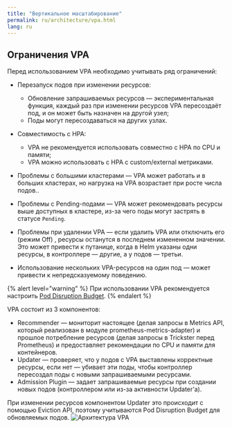 ```yaml
---
title: "Вертикальное масштабирование"
permalink: ru/architecture/vpa.html
lang: ru
---
```


## Ограничения VPA

Перед использованием VPA необходимо учитывать ряд ограничений:

- Перезапуск подов при изменении ресурсов:
  - Обновление запрашиваемых ресурсов — экспериментальная функция, каждый раз при изменении ресурсов VPA пересоздаёт под, и он может быть назначен на другой узел;
  - Поды могут пересоздаваться на других узлах.

- Совместимость с HPA:
  - VPA не рекомендуется использовать совместно с HPA по CPU и памяти;
  - VPA можно использовать с HPA с custom/external метриками.

- Проблемы с большими кластерами — VPA может работать и в больших кластерах, но нагрузка на VPA возрастает при росте числа подов..

- Проблемы с Pending-подами — VPA может рекомендовать ресурсы выше доступных в кластере, из-за чего поды могут застрять в статусе `Pending`.

- Проблемы при удалении VPA — если удалить VPA или отключить его (режим Off) , ресурсы останутся в последнем измененном значении. Это может привести к путанице, когда в Helm указаны одни ресурсы, в контроллере — другие, а у подов — третьи.

- Использование нескольких VPA-ресурсов на один под — может привести к непредсказуемому поведению.

{% alert level="warning" %}
При использовании VPA рекомендуется настроить [Pod Disruption Budget](https://kubernetes.io/docs/concepts/workloads/pods/disruptions/).
{% endalert %}

VPA состоит из 3 компонентов:

- Recommender — мониторит настоящее (делая запросы в Metrics API, который реализован в модуле prometheus-metrics-adapter) и прошлое потребление ресурсов (делая запросы в Trickster перед Prometheus) и предоставляет рекомендации по CPU и памяти для контейнеров.
- Updater — проверяет, что у подов с VPA выставлены корректные ресурсы, если нет — убивает эти поды, чтобы контроллер пересоздал поды с новыми запрашиваемыми ресурсами.
- Admission Plugin — задает запрашиваемые ресурсы при создании новых подов (контроллером или из-за активности Updater’а).

При изменении ресурсов компонентом Updater это происходит с помощью Eviction API, поэтому учитываются Pod Disruption Budget для обновляемых подов.
![Архитектура VPA](https://raw.githubusercontent.com/kubernetes/design-proposals-archive/acc25e14ca83dfda4f66d8cb1f1b491f26e78ffe/autoscaling/images/vpa-architecture.png)
